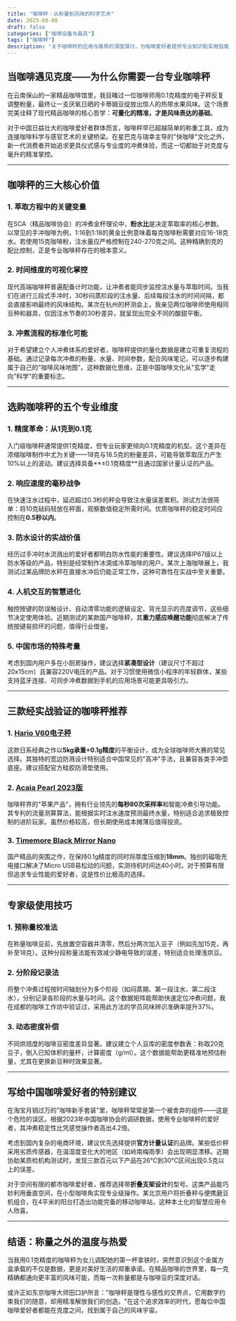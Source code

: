 ```yaml
---
title: "咖啡秤：从称量到风味的科学艺术"
date: 2025-08-08
draft: false
categories: ["咖啡设备与器具"]
tags: ["咖啡秤"]
description: "关于咖啡秤的应用与推荐的深度探讨，为咖啡爱好者提供专业知识和实用指南。"
---
```


## 当咖啡遇见克度——为什么你需要一台专业咖啡秤

在云南保山的一家精品咖啡馆里，我目睹过一位咖啡师用0.1克精度的电子秤反复调整粉量，最终让一支厌氧日晒的卡蒂姆豆绽放出惊人的热带水果风味。这个场景完美诠释了现代精品咖啡的核心哲学：**可量化的精准，才是风味表达的基础**。

对于中国日益壮大的咖啡爱好者群体而言，咖啡秤早已超越简单的称重工具，成为连接咖啡科学与感官艺术的关键桥梁。在星巴克与瑞幸主导的"快咖啡"文化之外，新一代消费者开始追求更具仪式感与专业度的冲煮体验，而这一切都始于对克度与毫升的精准掌控。

---

## 咖啡秤的三大核心价值

### 1. 萃取方程中的关键变量
在SCA（精品咖啡协会）的冲煮金杯理论中，**粉水比**是决定萃取率的核心参数。以常见的手冲咖啡为例，1:16到1:18的黄金比例意味着每克咖啡粉需要对应16-18克水。若使用15克咖啡粉，注水量应严格控制在240-270克之间。这种精确到克的配比控制，正是专业咖啡秤存在的根本意义。

### 2. 时间维度的可视化掌控
现代高端咖啡秤普遍配备计时功能，让冲煮者能同步监控注水量与萃取时间。当我们在进行三段式手冲时，30秒闷蒸阶段的注水量、后续每段注水的时间间隔，都会直接影响最终的风味结构。某次在杭州的杯测会上，我亲见两位咖啡师使用相同豆种和器具，仅因注水节奏的30秒差异，就呈现出完全不同的酸甜平衡。

### 3. 冲煮流程的标准化可能
对于希望建立个人冲煮体系的爱好者，咖啡秤提供的量化数据是建立可重复流程的基础。通过记录每次冲煮的粉量、水量、时间参数，配合风味笔记，可以逐步构建属于自己的"咖啡风味地图"。这种数据化思维，正是中国咖啡文化从"玄学"走向"科学"的重要标志。

---

## 选购咖啡秤的五个专业维度

### 1. 精度革命：从1克到0.1克
入门级咖啡秤通常提供1克精度，但专业玩家更倾向0.1克精度的机型。这个差异在浓缩咖啡制作中尤为关键——18克与18.5克的粉量差异，可能导致萃取压力产生10%以上的波动。建议选择具备**±0.1克精度**且通过国家计量认证的产品。

### 2. 响应速度的毫秒战争
在快速注水过程中，延迟超过0.3秒的秤会导致注水量误差累积。测试方法很简单：将10克砝码轻放在秤面，观察数值稳定所需时间。优质咖啡秤的稳定时间应控制在**0.5秒以内**。

### 3. 防水设计的实战价值
经历过手冲时水流溅出的爱好者都明白防水性能的重要性。建议选择IP67级以上防水等级的产品，特别是经常制作冰滴或冷萃咖啡的用户。某次上海咖啡展上，我测试过某品牌防水秤在直接水冲后仍能正常工作，这种可靠性在实战中至关重要。

### 4. 人机交互的智慧进化
触控按键的防误触设计、自动清零功能的逻辑设定、背光显示的亮度调节，这些细节决定使用体验。近期测试的某款国产咖啡秤，其**重力感应唤醒功能**彻底解决了传统按键易损坏的问题，值得行业借鉴。

### 5. 中国市场的特殊考量
考虑到国内用户多在小厨房操作，建议选择**紧凑型设计**（建议尺寸不超过20x15cm）且兼容220V电压的产品。对于习惯使用微信小程序的年轻群体，某些支持蓝牙连接、可同步冲煮数据到手机的应用场景可能更具吸引力。

---

## 三款经实战验证的咖啡秤推荐

### 1. [Hario V60电子秤](https://www.amazon.com/s?k=Hario%20V60%E7%94%B5%E5%AD%90%E7%A7%A4&tag=coffeeprism-20)
这款日系经典之作以**5kg承重+0.1g精度**的平衡设计，成为全球咖啡师大赛的常见选择。其独特的宽边防溅设计特别适合中国常见的"高冲"手法，且兼容各类手冲壶底座。建议搭配官方硅胶防滑垫使用。

### 2. [Acaia Pearl 2023版](https://www.amazon.com/s?k=Acaia%20Pearl%202023%E7%89%88&tag=coffeeprism-20)
咖啡秤界的"苹果产品"，拥有行业领先的**每秒80次采样率**和智能冲煮引导功能。其专利的流量测算算法，能根据实时注水速度预测最终水量，特别适合追求极致控制的进阶玩家。虽然价格较高，但长期使用成本摊薄后值得投资。

### 3. [Timemore Black Mirror Nano](https://www.amazon.com/s?k=Timemore%20Black%20Mirror%20Nano&tag=coffeeprism-20)
国产精品的突围之作，在保持0.1g精度的同时将厚度压缩到**18mm**。独创的磁吸充电接口解决了Micro USB易松动的问题，实测待机时间达40小时。对于预算有限但追求专业性能的爱好者，这是性价比极高的选择。

---

## 专家级使用技巧

### 1. 预称量校准法
在称量咖啡豆前，先放置空容器并清零，然后分两次加入豆子（例如先加15克，再补至18克）。这种分段称量法能有效减少静电导致的误差，特别适合处理浅烘豆。

### 2. 分阶段记录法
将整个冲煮过程按时间轴划分为多个阶段（如闷蒸期、第一段注水、第二段注水），分别记录各阶段的水量与时间。这个数据矩阵能帮助快速定位冲煮问题，我在成都的咖啡工作坊中验证过，采用此方法的学员风味辨识准确率提升37%。

### 3. 动态密度补偿
不同烘焙度的咖啡豆密度差异显著。建议建立个人豆库的密度参数表：称取20克豆子，倒入已知体积的量杯，计算密度（g/ml）。这个数据能帮助更精准地预估粉量，尤其在更换新豆种时效果显著。

---

## 写给中国咖啡爱好者的特别建议

在淘宝月销过万的"咖啡新手套装"里，咖啡秤常常是第一个被舍弃的组件——这是个危险的误区。根据2023年中国咖啡协会的调研数据，使用专业咖啡秤的爱好者，其冲煮稳定性比凭感觉操作者高出4.2倍。

考虑到国内复杂的电商环境，建议优先选择提供**官方计量认证**的品牌。某些低价秤采用劣质传感器，在温湿度变化大的地区（如岭南梅雨季）会出现明显漂移。近期协助某质检机构测试时，发现三款百元以下产品在26℃到30℃区间出现0.5克以上的误差。

对于空间有限的都市咖啡爱好者，推荐选择带**折叠支架设计**的型号。这类产品能巧妙利用垂直空间，在小型咖啡角实现专业级操作。某北京用户将折叠秤与便携磨豆机组合，在4平米的阳台打造出功能完备的移动咖啡站，这种本土化的智慧应用令人欣喜。

---

## 结语：称量之外的温度与热爱

当我用0.1克精度的咖啡秤为女儿调配她的第一杯拿铁时，突然意识到这个金属方盒承载的不仅是数据，更是对美好生活的郑重承诺。在精品咖啡的世界里，每一克精确都通向更丰富的风味可能，而每一次称量都是与咖啡豆的深度对话。

或许正如东京咖啡大师田口护所言："咖啡秤是理性与感性的交界点，它用数字约束我们的随意，却用精准解放我们的创造。"在这个追求效率的时代，愿每位中国咖啡爱好者都能在克度之间，找到属于自己的风味宇宙。